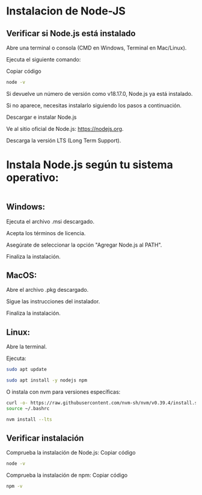 # Instalacion de Node-JS
## Verificar si Node.js está instalado

Abre una terminal o consola (CMD en Windows, Terminal en Mac/Linux).

Ejecuta el siguiente comando:

Copiar código
``` bash
node -v
```
Si devuelve un número de versión como v18.17.0, Node.js ya está instalado.

Si no aparece, necesitas instalarlo siguiendo los pasos a continuación.

Descargar e instalar Node.js

Ve al sitio oficial de Node.js: https://nodejs.org.

Descarga la versión LTS (Long Term Support).

# Instala Node.js según tu sistema operativo:

![]()

## Windows:

Ejecuta el archivo .msi descargado.

Acepta los términos de licencia.

Asegúrate de seleccionar la opción "Agregar Node.js al PATH".

Finaliza la instalación.

## MacOS:
Abre el archivo .pkg descargado.

Sigue las instrucciones del instalador.

Finaliza la instalación.

## Linux:

Abre la terminal.

Ejecuta:
``` bash
sudo apt update

sudo apt install -y nodejs npm
```
O instala con nvm para versiones específicas:
``` bash
curl -o- https://raw.githubusercontent.com/nvm-sh/nvm/v0.39.4/install.sh | bash
source ~/.bashrc

nvm install --lts
```
## Verificar instalación

Comprueba la instalación de Node.js:
Copiar código
``` bash
node -v
```
Comprueba la instalación de npm:
Copiar código
``` bash
npm -v
```
